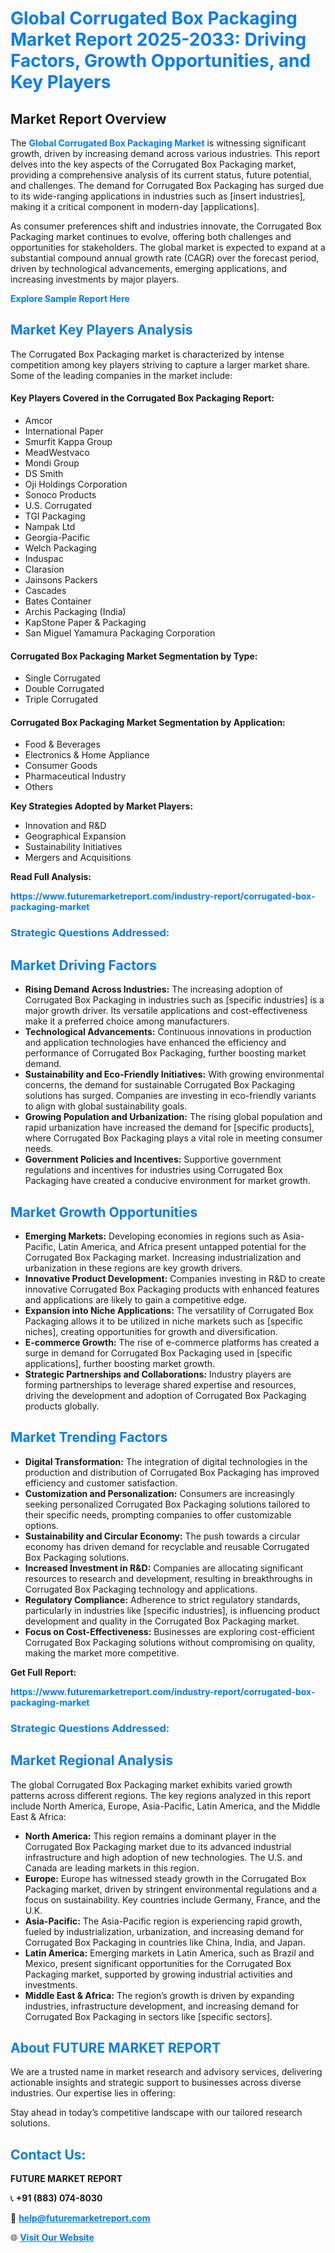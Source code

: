 <h1 style="color: #007BFF;">Global Corrugated Box Packaging Market Report 2025-2033: Driving Factors, Growth Opportunities, and Key Players</h1>

<section id="overview">
<h2>Market Report Overview</h2>
<p>The <a href="https://www.futuremarketreport.com/industry-report/corrugated-box-packaging-market" style="color: #007BFF; text-decoration: none;"><strong>Global Corrugated Box Packaging Market</strong></a> is witnessing significant growth, driven by increasing demand across various industries. This report delves into the key aspects of the Corrugated Box Packaging market, providing a comprehensive analysis of its current status, future potential, and challenges. The demand for Corrugated Box Packaging has surged due to its wide-ranging applications in industries such as [insert industries], making it a critical component in modern-day [applications].</p>
<p>As consumer preferences shift and industries innovate, the Corrugated Box Packaging market continues to evolve, offering both challenges and opportunities for stakeholders. The global market is expected to expand at a substantial compound annual growth rate (CAGR) over the forecast period, driven by technological advancements, emerging applications, and increasing investments by major players.</p>
</section>

<section id="overview">
<p><a href="https://www.futuremarketreport.com/request-sample/reportId=51262" style="color: #007BFF; text-decoration: none;"><strong>Explore Sample Report Here</strong></a></p>
</section>

<section id="key-players">
<h2 style="color: #007BFF;">Market Key Players Analysis</h2>
<p>The Corrugated Box Packaging market is characterized by intense competition among key players striving to capture a larger market share. Some of the leading companies in the market include:</p>
<h4>Key Players Covered in the Corrugated Box Packaging Report:</h4>
<ul><li>Amcor</li><li>International Paper</li><li>Smurfit Kappa Group</li><li>MeadWestvaco</li><li>Mondi Group</li><li>DS Smith</li><li>Oji Holdings Corporation</li><li>Sonoco Products</li><li>U.S. Corrugated</li><li>TGI Packaging</li><li>Nampak Ltd</li><li>Georgia-Pacific</li><li>Welch Packaging</li><li>Induspac</li><li>Clarasion</li><li>Jainsons Packers</li><li>Cascades</li><li>Bates Container</li><li>Archis Packaging (India)</li><li>KapStone Paper &amp; Packaging</li><li>San Miguel Yamamura Packaging Corporation</li></ul>
<h4>Corrugated Box Packaging Market Segmentation by Type:</h4>
<ul><li>Single Corrugated</li><li>Double Corrugated</li><li>Triple Corrugated</li></ul>

<h4>Corrugated Box Packaging Market Segmentation by Application:</h4>
<ul><li>Food &amp; Beverages</li><li>Electronics &amp; Home Appliance</li><li>Consumer Goods</li><li>Pharmaceutical Industry</li><li>Others</li></ul>
<p><strong>Key Strategies Adopted by Market Players:</strong></p>
<ul>
<li>Innovation and R&D</li>
<li>Geographical Expansion</li>
<li>Sustainability Initiatives</li>
<li>Mergers and Acquisitions</li>
</ul>
</section>

<section>
<p><strong>Read Full Analysis: </strong></p><a href="https://www.futuremarketreport.com/industry-report/corrugated-box-packaging-market" style="color: #007BFF; text-decoration: none;"><strong>https://www.futuremarketreport.com/industry-report/corrugated-box-packaging-market</strong></a>
<h3 style="color: #007BFF;">Strategic Questions Addressed:</h3>
</section>

<section id="driving-factors">
<h2 style="color: #007BFF;">Market Driving Factors</h2>
<ul>
<li><strong>Rising Demand Across Industries:</strong> The increasing adoption of Corrugated Box Packaging in industries such as [specific industries] is a major growth driver. Its versatile applications and cost-effectiveness make it a preferred choice among manufacturers.</li>
<li><strong>Technological Advancements:</strong> Continuous innovations in production and application technologies have enhanced the efficiency and performance of Corrugated Box Packaging, further boosting market demand.</li>
<li><strong>Sustainability and Eco-Friendly Initiatives:</strong> With growing environmental concerns, the demand for sustainable Corrugated Box Packaging solutions has surged. Companies are investing in eco-friendly variants to align with global sustainability goals.</li>
<li><strong>Growing Population and Urbanization:</strong> The rising global population and rapid urbanization have increased the demand for [specific products], where Corrugated Box Packaging plays a vital role in meeting consumer needs.</li>
<li><strong>Government Policies and Incentives:</strong> Supportive government regulations and incentives for industries using Corrugated Box Packaging have created a conducive environment for market growth.</li>
</ul>
</section>

<section id="growth-opportunities">
<h2 style="color: #007BFF;">Market Growth Opportunities</h2>
<ul>
<li><strong>Emerging Markets:</strong> Developing economies in regions such as Asia-Pacific, Latin America, and Africa present untapped potential for the Corrugated Box Packaging market. Increasing industrialization and urbanization in these regions are key growth drivers.</li>
<li><strong>Innovative Product Development:</strong> Companies investing in R&D to create innovative Corrugated Box Packaging products with enhanced features and applications are likely to gain a competitive edge.</li>
<li><strong>Expansion into Niche Applications:</strong> The versatility of Corrugated Box Packaging allows it to be utilized in niche markets such as [specific niches], creating opportunities for growth and diversification.</li>
<li><strong>E-commerce Growth:</strong> The rise of e-commerce platforms has created a surge in demand for Corrugated Box Packaging used in [specific applications], further boosting market growth.</li>
<li><strong>Strategic Partnerships and Collaborations:</strong> Industry players are forming partnerships to leverage shared expertise and resources, driving the development and adoption of Corrugated Box Packaging products globally.</li>
</ul>
</section>

<section id="trending-factors">
<h2 style="color: #007BFF;">Market Trending Factors</h2>
<ul>
<li><strong>Digital Transformation:</strong> The integration of digital technologies in the production and distribution of Corrugated Box Packaging has improved efficiency and customer satisfaction.</li>
<li><strong>Customization and Personalization:</strong> Consumers are increasingly seeking personalized Corrugated Box Packaging solutions tailored to their specific needs, prompting companies to offer customizable options.</li>
<li><strong>Sustainability and Circular Economy:</strong> The push towards a circular economy has driven demand for recyclable and reusable Corrugated Box Packaging solutions.</li>
<li><strong>Increased Investment in R&D:</strong> Companies are allocating significant resources to research and development, resulting in breakthroughs in Corrugated Box Packaging technology and applications.</li>
<li><strong>Regulatory Compliance:</strong> Adherence to strict regulatory standards, particularly in industries like [specific industries], is influencing product development and quality in the Corrugated Box Packaging market.</li>
<li><strong>Focus on Cost-Effectiveness:</strong> Businesses are exploring cost-efficient Corrugated Box Packaging solutions without compromising on quality, making the market more competitive.</li>
</ul>
</section>

<section>
<p><strong>Get Full Report: </strong></p><a href="https://www.futuremarketreport.com/industry-report/corrugated-box-packaging-market" style="color: #007BFF; text-decoration: none;"><strong>https://www.futuremarketreport.com/industry-report/corrugated-box-packaging-market</strong></a>
<h3 style="color: #007BFF;">Strategic Questions Addressed:</h3>
</section>


<section id="regional-analysis">
<h2 style="color: #007BFF;">Market Regional Analysis</h2>
<p>The global Corrugated Box Packaging market exhibits varied growth patterns across different regions. The key regions analyzed in this report include North America, Europe, Asia-Pacific, Latin America, and the Middle East & Africa:</p>
<ul>
<li><strong>North America:</strong> This region remains a dominant player in the Corrugated Box Packaging market due to its advanced industrial infrastructure and high adoption of new technologies. The U.S. and Canada are leading markets in this region.</li>
<li><strong>Europe:</strong> Europe has witnessed steady growth in the Corrugated Box Packaging market, driven by stringent environmental regulations and a focus on sustainability. Key countries include Germany, France, and the U.K.</li>
<li><strong>Asia-Pacific:</strong> The Asia-Pacific region is experiencing rapid growth, fueled by industrialization, urbanization, and increasing demand for Corrugated Box Packaging in countries like China, India, and Japan.</li>
<li><strong>Latin America:</strong> Emerging markets in Latin America, such as Brazil and Mexico, present significant opportunities for the Corrugated Box Packaging market, supported by growing industrial activities and investments.</li>
<li><strong>Middle East & Africa:</strong> The region’s growth is driven by expanding industries, infrastructure development, and increasing demand for Corrugated Box Packaging in sectors like [specific sectors].</li>
</ul>
</section>

<footer>
<h2 style="color: #007BFF;">About FUTURE MARKET REPORT</h2>
<p>We are a trusted name in market research and advisory services, delivering actionable insights and strategic support to businesses across diverse industries. Our expertise lies in offering:</p>

<p>Stay ahead in today’s competitive landscape with our tailored research solutions.</p>

<h2 style="color: #007BFF;">Contact Us:</h2>
<p><strong>FUTURE MARKET REPORT</strong></p>
<p>📞 <strong>+91 (883) 074-8030</strong></p>
<p>📧 <strong><a href="mailto:help@futuremarketreport.com" style="color: #007BFF;">help@futuremarketreport.com</a></strong></p>
<p>🌐 <strong><a href="https://www.futuremarketreport.com/" style="color: #007BFF;">Visit Our Website</a></strong></p>
</footer>